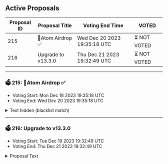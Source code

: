 ## Active Proposals

| Proposal ID | Proposal Title | Voting End Time | VOTED |
|-------------|----------------|-----------------|-------|
| 215 | 💎Atom Airdrop ✅ | Wed Dec 20 2023 19:35:18 UTC | ⏳ NOT VOTED |
| 216 | Upgrade to v13.3.0 | Thu Dec 21 2023 19:32:49 UTC | ⏳ NOT VOTED |

---

### 🗳 215: 💎Atom Airdrop ✅
- Voting Start: Mon Dec 18 2023 19:35:18 UTC
- Voting End: Wed Dec 20 2023 19:35:18 UTC

<details>
<summary>Text hidden (blacklist match)</summary>
 
</details>

---

### 🗳 216: Upgrade to v13.3.0
- Voting Start: Tue Dec 19 2023 19:32:49 UTC
- Voting End: Thu Dec 21 2023 19:32:49 UTC

<details>
<summary>Proposal Text</summary>
 
Upgrade the comdex chain to v13.3.0. Read more at [https://github.com/comdex-official/comdex/releases/tag/v13.3.0](https://github.com/comdex-official/comdex/releases/tag/v13.3.0) <br/> Upgrade docs: [https://github.com/comdex-official/networks/blob/main/mainnet/16_v13.3.0_Mainet_upgrade.md](https://github.com/comdex-official/networks/blob/main/mainnet/16_v13.3.0_Mainet_upgrade.md) <br/><br/> Upgrade Date: 22nd December 13:30 UTC <br/>Chain Upgrade Height: 10981900 <br/>By voting Yes, you agree to amend the upgrades proposed. <br/>By voting No, you do not agree to amend the upgrades proposed.
</details>
